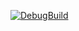 [![DebugBuild](https://github.com/tsubasak1217/SEED_Engine/actions/workflows/DebugBuild.yml/badge.svg)](https://github.com/tsubasak1217/SEED_Engine/actions/workflows/DebugBuild.yml)
